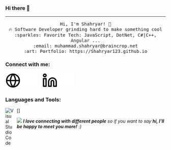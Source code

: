 ### Hi there 👋
 <hr></hr>


<p align="center">
  <samp>
    Hi, I'm Shahryar! 👋 <br>
    🔥 Software Developer grinding hard to make something cool  <br>
    :sparkles: Favorite Tech: JavaScript, DotNet, C#|C++, Angular ... <br>
    :email:	muhammad.shahryar@braincrop.net <br>
    :art: Portfolio: https://Shahryar123.github.io <br>
  </samp>
</p>

### Connect with me:

[![website](./img/globe-light.svg)](https://shahryar123.github.io#gh-light-mode-only)
[![website](./img/globe-dark.svg)](https://shahryar123.github.io#gh-dark-mode-only)
&nbsp;&nbsp;
[![website](./img/linkedin-light.svg)](http://www.linkedin.com/in/muhammad-shahryar-87b7001a1#gh-light-mode-only)
[![website](./img/linkedin-dark.svg)](http://www.linkedin.com/in/muhammad-shahryar-87b7001a1#gh-dark-mode-only)

### Languages and Tools:

[<img align="left" alt="Visual Studio Code" width="26px" src="https://cdn.jsdelivr.net/gh/devicons/devicon/icons/vscode/vscode-original.svg" style="padding-right:10px;" />]

<img src="https://media.giphy.com/media/LnQjpWaON8nhr21vNW/giphy.gif" width="60"> <em><b>I love connecting with different people</b> so if you want to say <b>hi, I'll be happy to meet you more!</b> :)</em>

